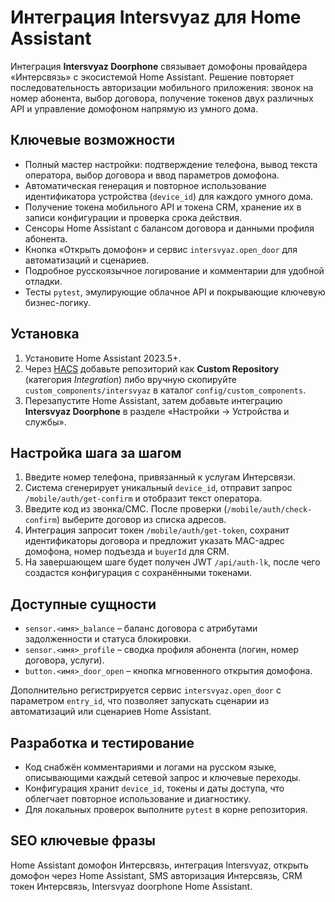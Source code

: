 # Интеграция Intersvyaz для Home Assistant

Интеграция **Intersvyaz Doorphone** связывает домофоны провайдера «Интерсвязь» с экосистемой Home Assistant. Решение повторяет последовательность авторизации мобильного приложения: звонок на номер абонента, выбор договора, получение токенов двух различных API и управление домофоном напрямую из умного дома.

## Ключевые возможности
- Полный мастер настройки: подтверждение телефона, вывод текста оператора, выбор договора и ввод параметров домофона.
- Автоматическая генерация и повторное использование идентификатора устройства (`device_id`) для каждого умного дома.
- Получение токена мобильного API и токена CRM, хранение их в записи конфигурации и проверка срока действия.
- Сенсоры Home Assistant с балансом договора и данными профиля абонента.
- Кнопка «Открыть домофон» и сервис `intersvyaz.open_door` для автоматизаций и сценариев.
- Подробное русскоязычное логирование и комментарии для удобной отладки.
- Тесты `pytest`, эмулирующие облачное API и покрывающие ключевую бизнес-логику.

## Установка
1. Установите Home Assistant 2023.5+.
2. Через [HACS](https://hacs.xyz/) добавьте репозиторий как **Custom Repository** (категория *Integration*) либо вручную скопируйте `custom_components/intersvyaz` в каталог `config/custom_components`.
3. Перезапустите Home Assistant, затем добавьте интеграцию **Intersvyaz Doorphone** в разделе «Настройки → Устройства и службы».

## Настройка шага за шагом
1. Введите номер телефона, привязанный к услугам Интерсвязи.
2. Система сгенерирует уникальный `device_id`, отправит запрос `/mobile/auth/get-confirm` и отобразит текст оператора.
3. Введите код из звонка/СМС. После проверки (`/mobile/auth/check-confirm`) выберите договор из списка адресов.
4. Интеграция запросит токен `/mobile/auth/get-token`, сохранит идентификаторы договора и предложит указать MAC-адрес домофона, номер подъезда и `buyerId` для CRM.
5. На завершающем шаге будет получен JWT `/api/auth-lk`, после чего создастся конфигурация с сохранёнными токенами.

## Доступные сущности
- `sensor.<имя>_balance` – баланс договора с атрибутами задолженности и статуса блокировки.
- `sensor.<имя>_profile` – сводка профиля абонента (логин, номер договора, услуги).
- `button.<имя>_door_open` – кнопка мгновенного открытия домофона.

Дополнительно регистрируется сервис `intersvyaz.open_door` с параметром `entry_id`, что позволяет запускать сценарии из автоматизаций или сценариев Home Assistant.

## Разработка и тестирование
- Код снабжён комментариями и логами на русском языке, описывающими каждый сетевой запрос и ключевые переходы.
- Конфигурация хранит `device_id`, токены и даты доступа, что облегчает повторное использование и диагностику.
- Для локальных проверок выполните `pytest` в корне репозитория.

## SEO ключевые фразы
Home Assistant домофон Интерсвязь, интеграция Intersvyaz, открыть домофон через Home Assistant, SMS авторизация Интерсвязь, CRM токен Интерсвязь, Intersvyaz doorphone Home Assistant.

